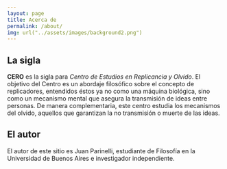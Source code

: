 ```yaml
---
layout: page
title: Acerca de
permalink: /about/
img: url("../assets/images/background2.png")
---
```


## La sigla

**CERO** es la sigla para _Centro de Estudios en Replicancia y Olvido_. El objetivo del Centro es un abordaje filosófico sobre el concepto de replicadores, entendidos éstos ya no como una máquina biológica, sino como un mecanismo mental que asegura la transmisión de ideas entre personas. De manera complementaria, este centro estudia los mecanismos del olvido, aquellos que garantizan la no transmisión o muerte de las ideas.

## El autor

El autor de este sitio es Juan Parinelli, estudiante de Filosofía en la Universidad de Buenos Aires e investigador independiente. 
